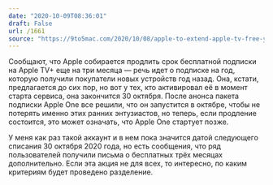```yaml
---
date: "2020-10-09T08:36:01"
draft: False
url: /1661
source: "https://9to5mac.com/2020/10/08/apple-to-extend-apple-tv-free-year-trials-through-february-2021/"
---
```


Сообщают, что Apple собирается продлить срок бесплатной подписки на Apple TV+ еще на три месяца — речь идет о подписке на год, которую получили покупатели новых устройств год назад. Она, кстати, предлагается до сих пор, но вот у тех, кто активировал её в момент старта сервиса, она закончится 30 октября. После анонса пакета подписки Apple One все решили, что он запустится в октябре, чтобы не потерять именно этих ранних энтузиастов, но теперь, если продление состоится, это может означать, что Apple One стартует позже.

У меня как раз такой аккаунт и в нем пока значится датой следующего списания 30 октября 2020 года, но есть сообщения, что ряд пользователей получили письма о бесплатных трёх месяцах дополнительно. Если эта акция не для всех, то интересно, по каким критериям будет проведено разделение.
